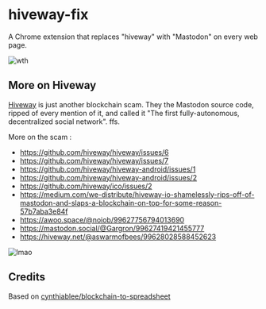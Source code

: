 # hiveway-fix

A Chrome extension that replaces "hiveway" with "Mastodon" on every web page.

![wth](https://i.imgur.com/J6Av8aw.png)

## More on Hiveway

[Hiveway](https://github.com/hiveway) is just another blockchain scam. They the Mastodon source code, ripped of every mention of it, and called it "The first fully-autonomous, decentralized social network". ffs.

More on the scam :

- https://github.com/hiveway/hiveway/issues/6
- https://github.com/hiveway/hiveway/issues/7
- https://github.com/hiveway/hiveway-android/issues/1
- https://github.com/hiveway/hiveway-android/issues/2
- https://github.com/hiveway/ico/issues/2
- https://medium.com/we-distribute/hiveway-io-shamelessly-rips-off-of-mastodon-and-slaps-a-blockchain-on-top-for-some-reason-57b7aba3e84f
- https://awoo.space/@noiob/99627756794013690
- https://mastodon.social/@Gargron/99627419421455777
- https://hiveway.net/@aswarmofbees/99628028588452623


![lmao](https://i.imgur.com/fwRUyJv.png)

## Credits

Based on [cynthiablee/blockchain-to-spreadsheet](https://github.com/cynthiablee/blockchain-to-spreadsheet)